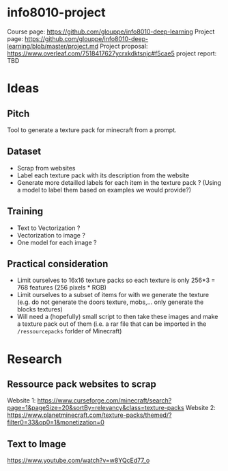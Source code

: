 # info8010-project
Course page: https://github.com/glouppe/info8010-deep-learning
Project page: https://github.com/glouppe/info8010-deep-learning/blob/master/project.md
Project proposal: https://www.overleaf.com/7518417627ycrxkdktsnjc#f5cae5
project report: TBD

# Ideas

## Pitch
Tool to generate a texture pack for minecraft from a prompt.

## Dataset
- Scrap from websites
- Label each texture pack with its description from the website
- Generate more detailled labels for each item in the texture pack ? (Using a model to label them based on examples we would provide?)

## Training
- Text to Vectorization ?
- Vectorization to image ? 
- One model for each image ?

## Practical consideration
- Limit ourselves to 16x16 texture packs so each texture is only 256*3 = 768 features (256 pixels * RGB)
- Limit ourselves to a subset of items for with we generate the texture (e.g. do not generate the doors texture, mobs,... only generate the blocks textures)
- Will need a (hopefully) small script to then take these images and make a texture pack out of them (i.e. a rar file that can be imported in the `/ressourcepacks` forlder of Minecraft)

# Research
## Ressource pack websites to scrap
Website 1: https://www.curseforge.com/minecraft/search?page=1&pageSize=20&sortBy=relevancy&class=texture-packs
Website 2: https://www.planetminecraft.com/texture-packs/themed/?filter0=33&op0=1&monetization=0

## Text to Image
https://www.youtube.com/watch?v=w8YQcEd77_o

